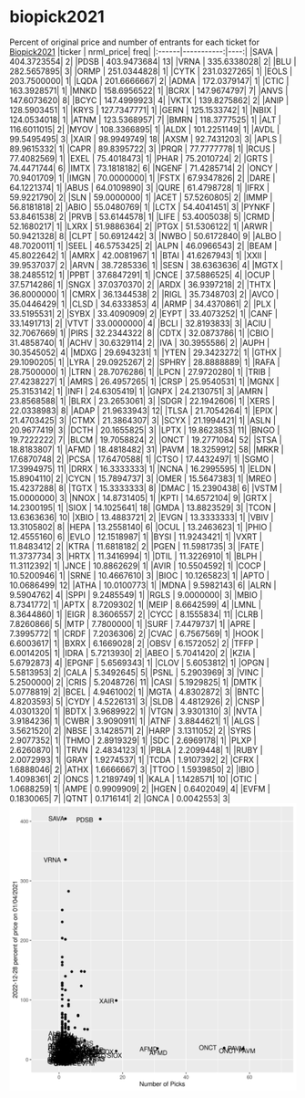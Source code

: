 # biopick2021
Percent of original price and number of entrants for each ticket for [Biopick2021](https://twitter.com/hashtag/Biopick2021)
|ticker |  nrml_price| freq|
|:------|-----------:|----:|
|SAVA   | 404.3723554|    2|
|PDSB   | 403.9473684|   13|
|VRNA   | 335.6338028|    2|
|BLU    | 282.5657895|    3|
|ORMP   | 251.0344828|    1|
|CYTK   | 231.0327265|    1|
|EOLS   | 203.7500000|    1|
|LQDA   | 201.6666667|    2|
|ADMA   | 172.0379147|    1|
|CTIC   | 163.3928571|    1|
|MNKD   | 158.6956522|    1|
|BCRX   | 147.9674797|    7|
|ANVS   | 147.6073620|    8|
|BCYC   | 147.4999923|    4|
|VKTX   | 139.8275862|    2|
|ANIP   | 128.5903451|    1|
|KRYS   | 127.7347771|    1|
|GERN   | 125.1533742|    1|
|NBIX   | 124.0534018|    1|
|ATNM   | 123.5368957|    7|
|BMRN   | 118.3777525|    1|
|ALT    | 116.6011015|    2|
|MYOV   | 108.3366895|    1|
|ALDX   | 101.2251149|    1|
|AVDL   |  99.5495495|    3|
|XAIR   |  98.9949749|   18|
|AXSM   |  92.7431203|    3|
|APLS   |  89.9615332|    1|
|CAPR   |  89.8395722|    3|
|PRQR   |  77.7777778|    1|
|RCUS   |  77.4082569|    1|
|EXEL   |  75.4018473|    1|
|PHAR   |  75.2010724|    2|
|GRTS   |  74.4471744|    6|
|IMTX   |  73.1818182|    6|
|NGENF  |  71.4285714|    2|
|ONCY   |  70.9401709|    1|
|IMGN   |  70.0000000|    1|
|FSTX   |  67.9347826|    2|
|DARE   |  64.1221374|    1|
|ABUS   |  64.0109890|    3|
|QURE   |  61.4798728|    1|
|IFRX   |  59.9221790|    2|
|SLN    |  59.0000000|    1|
|ACET   |  57.5260805|    2|
|IMMP   |  56.8181818|    2|
|ABIO   |  55.0480769|    1|
|LCTX   |  54.4041451|    3|
|PYNKF  |  53.8461538|    2|
|PRVB   |  53.6144578|    1|
|LIFE   |  53.4005038|    5|
|CRMD   |  52.1680217|    1|
|LXRX   |  51.9886364|    2|
|PTGX   |  51.5306122|    1|
|ARWR   |  50.9421328|    8|
|CLPT   |  50.6912442|    3|
|NWBO   |  50.6172840|    9|
|ALBO   |  48.7020011|    1|
|SEEL   |  46.5753425|    2|
|ALPN   |  46.0966543|    2|
|BEAM   |  45.8022642|    1|
|AMRX   |  42.0081967|    1|
|BTAI   |  41.6267943|    1|
|XXII   |  39.9537037|    2|
|ARVN   |  38.7285336|    1|
|SESN   |  38.6363636|    4|
|MGTX   |  38.2485512|    1|
|PPBT   |  37.6847291|    1|
|CNCE   |  37.5886525|    4|
|OCUP   |  37.5714286|    1|
|SNGX   |  37.0370370|    2|
|ARDX   |  36.9397218|    2|
|THTX   |  36.8000000|    1|
|CMRX   |  36.1344538|    2|
|RIGL   |  35.7348703|    2|
|AVCO   |  35.0446429|    1|
|CLSD   |  34.6333853|    4|
|ARMP   |  34.4370861|    2|
|PLX    |  33.5195531|    2|
|SYBX   |  33.4090909|    2|
|EYPT   |  33.4073252|    1|
|CANF   |  33.1491713|    2|
|VTVT   |  33.0000000|    4|
|BCLI   |  32.8193833|    3|
|ACIU   |  32.7067669|    1|
|PIRS   |  32.2344322|    8|
|CDTX   |  32.0873786|    1|
|CBIO   |  31.4858740|    1|
|ACHV   |  30.6329114|    2|
|IVA    |  30.3955586|    2|
|AUPH   |  30.3545052|    4|
|MDXG   |  29.6943231|    1|
|YTEN   |  29.3423272|    1|
|GTHX   |  29.1090205|    1|
|LYRA   |  29.0925267|    2|
|SPHRY  |  28.8888889|    1|
|RAFA   |  28.7500000|    1|
|LTRN   |  28.7076286|    1|
|LPCN   |  27.9720280|    1|
|TRIB   |  27.4238227|    1|
|AMRS   |  26.4957265|    1|
|CRSP   |  25.9540531|    1|
|MGNX   |  25.3153142|    1|
|INFI   |  24.6305419|    1|
|GNPX   |  24.2130751|    3|
|AMRN   |  23.8568588|    1|
|BLRX   |  23.2653061|    3|
|SDGR   |  22.1942606|    1|
|XERS   |  22.0338983|    8|
|ADAP   |  21.9633943|   12|
|TLSA   |  21.7054264|    1|
|EPIX   |  21.4703425|    3|
|CTMX   |  21.3864307|    3|
|SCYX   |  21.1994421|    1|
|ASLN   |  20.9677419|    3|
|DCTH   |  20.1655825|    3|
|LPTX   |  19.8623853|   11|
|BNGO   |  19.7222222|    7|
|BLCM   |  19.7058824|    2|
|ONCT   |  19.2771084|   52|
|STSA   |  18.8183807|    1|
|AFMD   |  18.4818482|   31|
|PAVM   |  18.3259912|   58|
|MRKR   |  17.6870748|    2|
|PCSA   |  17.6470588|    1|
|CTSO   |  17.4432497|    1|
|SGMO   |  17.3994975|   11|
|DRRX   |  16.3333333|    1|
|NCNA   |  16.2995595|    1|
|ELDN   |  15.8904110|    2|
|CYCN   |  15.7894737|    3|
|OMER   |  15.5647383|    1|
|MREO   |  15.4237288|    8|
|TGTX   |  15.3333333|    8|
|DMAC   |  15.2390438|    6|
|VSTM   |  15.0000000|    3|
|NNOX   |  14.8731405|    1|
|KPTI   |  14.6572104|    9|
|GRTX   |  14.2300195|    1|
|SIOX   |  14.1025641|   18|
|GMDA   |  13.8823529|    3|
|TCON   |  13.6363636|   10|
|XBIO   |  13.4883721|    2|
|EVGN   |  13.3333333|    1|
|VBIV   |  13.3105802|    8|
|HEPA   |  13.2558140|    6|
|OCUL   |  13.2463623|    1|
|PHIO   |  12.4555160|    6|
|EVLO   |  12.1518987|    1|
|BYSI   |  11.9243421|    1|
|VXRT   |  11.8483412|    2|
|KTRA   |  11.6818182|    2|
|PGEN   |  11.5981735|    3|
|FATE   |  11.3737734|    3|
|HRTX   |  11.3416994|    1|
|DTIL   |  11.3226910|    1|
|BLPH   |  11.3112392|    1|
|JNCE   |  10.8862629|    1|
|AVIR   |  10.5504592|    1|
|COCP   |  10.5200946|    1|
|SRNE   |  10.4667610|    3|
|BIOC   |  10.1265823|    1|
|APTO   |  10.0686499|   12|
|ATHA   |  10.0100773|    1|
|MDNA   |   9.5982143|    6|
|ALRN   |   9.5904762|    4|
|SPPI   |   9.2485549|    1|
|RGLS   |   9.0000000|    3|
|MBIO   |   8.7341772|    1|
|APTX   |   8.7209302|    1|
|MEIP   |   8.6642599|    4|
|LMNL   |   8.3644860|    1|
|EIGR   |   8.3606557|    2|
|CYCC   |   8.1555834|   11|
|CLRB   |   7.8260866|    5|
|MTP    |   7.7800000|    1|
|SURF   |   7.4479737|    1|
|APRE   |   7.3995772|    1|
|CRDF   |   7.2036306|    2|
|CVAC   |   6.7567569|    1|
|HOOK   |   6.6003617|    1|
|BXRX   |   6.1669028|    2|
|OBSV   |   6.1572052|    2|
|TFFP   |   6.0014205|    1|
|IDRA   |   5.7213930|    2|
|ABEO   |   5.7041420|    2|
|KZIA   |   5.6792873|    4|
|EPGNF  |   5.6569343|    1|
|CLOV   |   5.6053812|    1|
|OPGN   |   5.5813953|    2|
|CALA   |   5.3492645|    5|
|PSNL   |   5.2903969|    3|
|VINC   |   5.2500000|    2|
|CRIS   |   5.2048726|   11|
|CASI   |   5.1929825|    1|
|DMTK   |   5.0778819|    2|
|BCEL   |   4.9461002|    1|
|MGTA   |   4.8302872|    3|
|BNTC   |   4.8203593|    5|
|CYDY   |   4.5226131|    3|
|SLDB   |   4.4812926|    2|
|CNSP   |   4.0301320|    1|
|BDTX   |   3.9689922|    1|
|VTGN   |   3.9301310|    3|
|NVTA   |   3.9184236|    1|
|CWBR   |   3.9090911|    1|
|ATNF   |   3.8844621|    1|
|ALGS   |   3.5621520|    2|
|NBSE   |   3.1428571|    2|
|HARP   |   3.1311052|    2|
|SYRS   |   2.9077352|    1|
|THMO   |   2.8919329|    1|
|SDC    |   2.6969178|    1|
|PLXP   |   2.6260870|    1|
|TRVN   |   2.4834123|    1|
|PBLA   |   2.2099448|    1|
|RUBY   |   2.0072993|    1|
|GRAY   |   1.9274537|    1|
|TCDA   |   1.9107392|    2|
|CFRX   |   1.6888046|    2|
|ATHX   |   1.6666667|    3|
|TTOO   |   1.5939850|    2|
|IBIO   |   1.4098361|    2|
|ONCS   |   1.2189749|    1|
|KALA   |   1.1428571|   10|
|OTIC   |   1.0688259|    1|
|AMPE   |   0.9909909|    2|
|HGEN   |   0.6402049|    4|
|EVFM   |   0.1830065|    7|
|QTNT   |   0.1716141|    2|
|GNCA   |   0.0042553|    3|
![retvspicks](biopicks.png?raw=true)
